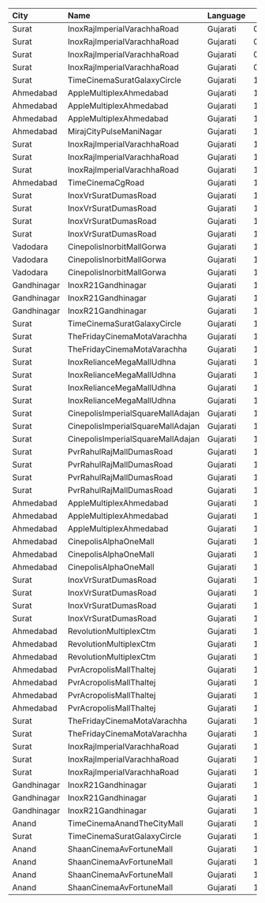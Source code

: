 | City        | Name                              | Language |  Time | Type          | Price | Capacity | Booked |
| :---------- | :-------------------------------- | :------- | ----: | :------------ | ----: | -------: | -----: |
| Surat       | InoxRajImperialVarachhaRoad       | Gujarati | 09:50 | Gold          |  100₹ |      113 |      0 |
| Surat       | InoxRajImperialVarachhaRoad       | Gujarati | 09:50 | Imperial      |  150₹ |        7 |      0 |
| Surat       | InoxRajImperialVarachhaRoad       | Gujarati | 09:50 | Platinum      |  100₹ |       51 |      0 |
| Surat       | InoxRajImperialVarachhaRoad       | Gujarati | 09:50 | Silver        |  100₹ |       36 |      0 |
| Surat       | TimeCinemaSuratGalaxyCircle       | Gujarati | 10:00 | Standard130   |  130₹ |       96 |      0 |
| Ahmedabad   | AppleMultiplexAhmedabad           | Gujarati | 12:00 | Sofa          |   80₹ |       12 |      0 |
| Ahmedabad   | AppleMultiplexAhmedabad           | Gujarati | 12:00 | Platinum      |   80₹ |       96 |     52 |
| Ahmedabad   | AppleMultiplexAhmedabad           | Gujarati | 12:00 | Recliner      |   80₹ |        9 |      0 |
| Ahmedabad   | MirajCityPulseManiNagar           | Gujarati | 12:30 | Gold          |  100₹ |       24 |      0 |
| Surat       | InoxRajImperialVarachhaRoad       | Gujarati | 14:30 | Gold          |  100₹ |       23 |      0 |
| Surat       | InoxRajImperialVarachhaRoad       | Gujarati | 14:30 | Platinum      |  100₹ |       11 |      0 |
| Surat       | InoxRajImperialVarachhaRoad       | Gujarati | 14:30 | Silver        |  100₹ |       10 |      0 |
| Ahmedabad   | TimeCinemaCgRoad                  | Gujarati | 14:30 | Standard220   |  220₹ |      108 |      8 |
| Surat       | InoxVrSuratDumasRoad              | Gujarati | 15:30 | Club          |   90₹ |      122 |      0 |
| Surat       | InoxVrSuratDumasRoad              | Gujarati | 15:30 | Executive     |   90₹ |       34 |      0 |
| Surat       | InoxVrSuratDumasRoad              | Gujarati | 15:30 | Royal         |   90₹ |       54 |      0 |
| Surat       | InoxVrSuratDumasRoad              | Gujarati | 15:30 | RoyalRecliner |  230₹ |       10 |      0 |
| Vadodara    | CinepolisInorbitMallGorwa         | Gujarati | 15:30 | Normal        |  100₹ |       24 |      0 |
| Vadodara    | CinepolisInorbitMallGorwa         | Gujarati | 15:30 | Executive     |  100₹ |       79 |      3 |
| Vadodara    | CinepolisInorbitMallGorwa         | Gujarati | 15:30 | Premium       |  100₹ |       26 |      7 |
| Gandhinagar | InoxR21Gandhinagar                | Gujarati | 15:30 | Gold          |   90₹ |       70 |      0 |
| Gandhinagar | InoxR21Gandhinagar                | Gujarati | 15:30 | Platinum      |   90₹ |        6 |      0 |
| Gandhinagar | InoxR21Gandhinagar                | Gujarati | 15:30 | Silver        |   90₹ |       17 |      0 |
| Surat       | TimeCinemaSuratGalaxyCircle       | Gujarati | 15:30 | Sofa250       |  250₹ |       34 |      0 |
| Surat       | TheFridayCinemaMotaVarachha       | Gujarati | 15:40 | PushBackSeat  |  150₹ |      119 |      0 |
| Surat       | TheFridayCinemaMotaVarachha       | Gujarati | 15:40 | Lounger       |  150₹ |      119 |      0 |
| Surat       | InoxRelianceMegaMallUdhna         | Gujarati | 15:45 | Club          |   90₹ |       55 |      0 |
| Surat       | InoxRelianceMegaMallUdhna         | Gujarati | 15:45 | Executive     |   90₹ |       16 |      0 |
| Surat       | InoxRelianceMegaMallUdhna         | Gujarati | 15:45 | RoyalRecliner |  149₹ |        8 |      0 |
| Surat       | InoxRelianceMegaMallUdhna         | Gujarati | 15:45 | Royal         |   90₹ |       36 |      0 |
| Surat       | CinepolisImperialSquareMallAdajan | Gujarati | 15:50 | Normal        |  100₹ |       22 |      0 |
| Surat       | CinepolisImperialSquareMallAdajan | Gujarati | 15:50 | Premium       |  100₹ |       33 |      0 |
| Surat       | CinepolisImperialSquareMallAdajan | Gujarati | 15:50 | Executive     |  100₹ |       89 |      0 |
| Surat       | PvrRahulRajMallDumasRoad          | Gujarati | 16:00 | Recliner      |  250₹ |       24 |      0 |
| Surat       | PvrRahulRajMallDumasRoad          | Gujarati | 16:00 | Prime         |  100₹ |       72 |     19 |
| Surat       | PvrRahulRajMallDumasRoad          | Gujarati | 16:00 | ClassicPlus   |  100₹ |       30 |      0 |
| Surat       | PvrRahulRajMallDumasRoad          | Gujarati | 16:00 | Classic       |  100₹ |       30 |      0 |
| Ahmedabad   | AppleMultiplexAhmedabad           | Gujarati | 18:00 | Sofa          |   80₹ |       12 |      0 |
| Ahmedabad   | AppleMultiplexAhmedabad           | Gujarati | 18:00 | Platinum      |   80₹ |       96 |     52 |
| Ahmedabad   | AppleMultiplexAhmedabad           | Gujarati | 18:00 | Recliner      |   80₹ |        9 |      0 |
| Ahmedabad   | CinepolisAlphaOneMall             | Gujarati | 18:20 | Executive     |  130₹ |       61 |      2 |
| Ahmedabad   | CinepolisAlphaOneMall             | Gujarati | 18:20 | Premium       |  130₹ |       35 |      8 |
| Ahmedabad   | CinepolisAlphaOneMall             | Gujarati | 18:20 | Normal        |  130₹ |       29 |      0 |
| Surat       | InoxVrSuratDumasRoad              | Gujarati | 18:45 | Club          |   90₹ |      122 |      0 |
| Surat       | InoxVrSuratDumasRoad              | Gujarati | 18:45 | Executive     |   90₹ |       34 |      0 |
| Surat       | InoxVrSuratDumasRoad              | Gujarati | 18:45 | Royal         |   90₹ |       54 |      0 |
| Surat       | InoxVrSuratDumasRoad              | Gujarati | 18:45 | RoyalRecliner |  230₹ |       12 |      0 |
| Ahmedabad   | RevolutionMultiplexCtm            | Gujarati | 18:45 | PlatinumClass |  180₹ |      100 |      0 |
| Ahmedabad   | RevolutionMultiplexCtm            | Gujarati | 18:45 | GoldenClass   |  160₹ |      100 |      0 |
| Ahmedabad   | RevolutionMultiplexCtm            | Gujarati | 18:45 | SilverClass   |  140₹ |      100 |      0 |
| Ahmedabad   | PvrAcropolisMallThaltej           | Gujarati | 18:45 | PrimePlus     |  175₹ |       66 |      0 |
| Ahmedabad   | PvrAcropolisMallThaltej           | Gujarati | 18:45 | Prime         |  150₹ |       65 |      0 |
| Ahmedabad   | PvrAcropolisMallThaltej           | Gujarati | 18:45 | Classic       |  150₹ |       39 |      0 |
| Ahmedabad   | PvrAcropolisMallThaltej           | Gujarati | 18:45 | Recliner      |  400₹ |        9 |      2 |
| Surat       | TheFridayCinemaMotaVarachha       | Gujarati | 18:50 | PushBackSeat  |  150₹ |      119 |      0 |
| Surat       | TheFridayCinemaMotaVarachha       | Gujarati | 18:50 | Lounger       |  150₹ |      119 |      0 |
| Surat       | InoxRajImperialVarachhaRoad       | Gujarati | 19:00 | Gold          |  100₹ |      110 |      0 |
| Surat       | InoxRajImperialVarachhaRoad       | Gujarati | 19:00 | Platinum      |  100₹ |       38 |      0 |
| Surat       | InoxRajImperialVarachhaRoad       | Gujarati | 19:00 | Silver        |  100₹ |       30 |      0 |
| Gandhinagar | InoxR21Gandhinagar                | Gujarati | 19:00 | Gold          |   90₹ |       84 |      0 |
| Gandhinagar | InoxR21Gandhinagar                | Gujarati | 19:00 | Platinum      |   90₹ |       13 |      0 |
| Gandhinagar | InoxR21Gandhinagar                | Gujarati | 19:00 | Silver        |   90₹ |       28 |      0 |
| Anand       | TimeCinemaAnandTheCityMall        | Gujarati | 19:00 | Standard100   |  100₹ |      127 |     27 |
| Surat       | TimeCinemaSuratGalaxyCircle       | Gujarati | 19:10 | Infinity400   |  400₹ |       22 |      0 |
| Anand       | ShaanCinemaAvFortuneMall          | Gujarati | 19:15 | Recliner      |  300₹ |      100 |      0 |
| Anand       | ShaanCinemaAvFortuneMall          | Gujarati | 19:15 | Sofa          |  250₹ |      100 |      0 |
| Anand       | ShaanCinemaAvFortuneMall          | Gujarati | 19:15 | Platinum      |   80₹ |      100 |      0 |
| Anand       | ShaanCinemaAvFortuneMall          | Gujarati | 19:15 | Gold          |   80₹ |      100 |      0 |
